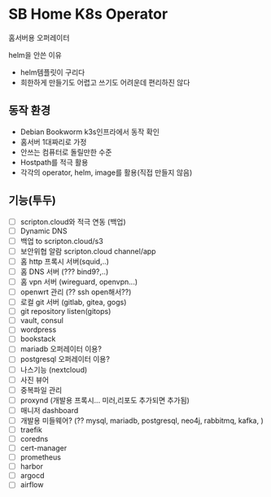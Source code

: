 # SB Home K8s Operator

홈서버용 오퍼레이터

helm을 안쓴 이유
- helm템플릿이 구리다
- 희한하게 만들기도 어렵고 쓰기도 어려운데 편리하진 않다

## 동작 환경
- Debian Bookworm k3s인프라에서 동작 확인
- 홈서버 1대짜리로 가정
- 안쓰는 컴퓨터로 돌릴만한 수준
- Hostpath를 적극 활용
- 각각의 operator, helm, image를 활용(직접 만들지 않음)

## 기능(투두)
- [ ] scripton.cloud와 적극 연동 (백업)
- [ ] Dynamic DNS
- [ ] 백업 to scripton.cloud/s3
- [ ] 보안위협 알람 scripton.cloud channel/app
- [ ] 홈 http 프록시 서버(squid,..)
- [ ] 홈 DNS 서버 (??? bind9?,..)
- [ ] 홈 vpn 서버 (wireguard, openvpn...)
- [ ] openwrt 관리 (?? ssh open해서??)
- [ ] 로컬 git 서버 (gitlab, gitea, gogs)
- [ ] git repository listen(gitops)
- [ ] vault, consul
- [ ] wordpress
- [ ] bookstack
- [ ] mariadb 오퍼레이터 이용?
- [ ] postgresql 오퍼레이터 이용?
- [ ] 나스기능 (nextcloud)
- [ ] 사진 뷰어
- [ ] 중복파일 관리
- [ ] proxynd (개발용 프록시... 미러,리포도 추가되면 추가됨)
- [ ] 매니저 dashboard
- [ ] 개발용 미들웨어? (?? mysql, mariadb, postgresql, neo4j, rabbitmq, kafka, )
- [ ] traefik
- [ ] coredns
- [ ] cert-manager
- [ ] prometheus
- [ ] harbor
- [ ] argocd
- [ ] airflow
